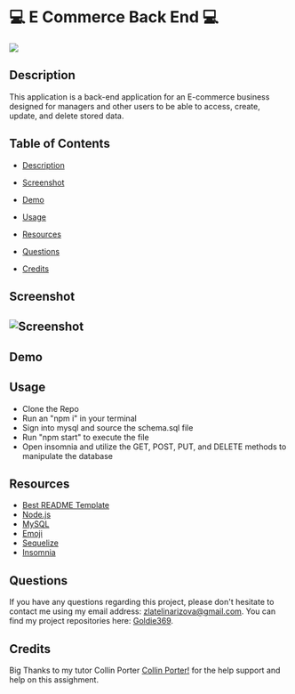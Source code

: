 # 💻 E Commerce Back End 💻

![](https://img.shields.io/badge/license-MIT-blue)


## Description
This application is a back-end application for an E-commerce business designed for managers and other users to be able to access, create, update, and delete stored data.


## Table of Contents 

* [Description ](#Description)

* [Screenshot](#Screenshot)

* [Demo](#Demo)
    
* [Usage](#Usage)
    
* [Resources](#Resources)
    
* [Questions](#Questions)

* [Credits](#Questions)


## Screenshot

## ![Screenshot](./)


## Demo


## Usage

* Clone the Repo
* Run an "npm i" in your terminal
* Sign into mysql and source the schema.sql file
* Run "npm start" to execute the file
* Open insomnia and utilize the GET, POST, PUT, and DELETE methods to manipulate the database




## Resources
- [Best README Template](https://github.com/othneildrew/Best-README-Template/blob/master/README.md)
- [Node.js](https://nodejs.org/en/)
- [MySQL](https://www.mysql.com/)
- [Emoji](https://emojipedia.org/)
- [Sequelize](https://sequelize.org/)
- [Insomnia](https://insomnia.rest/)


## Questions
    
If you have any questions regarding this project, please don't hesitate to contact me using my email address: zlatelinarizova@gmail.com. You can find my project repositories here: [Goldie369](https://github.com/Goldie369).

## Credits 

Big Thanks to my tutor Collin Porter [Collin Porter!](https://github.com/portercol) for the help support and help on this assighment.
